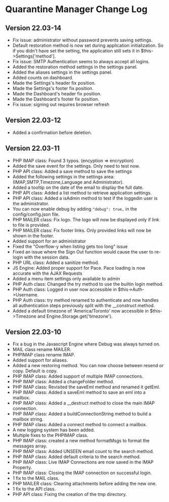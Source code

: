 # Quarantine Manager Change Log

## Version 22.03-14

 * Fix issue: administrator without password prevents saving settings.
 * Default restoration method is now set during application initialization. So if you didn't have set the setting, the application still sets it in $this->Settings['method'].
 * Fix issue: SMTP Authentication seems to always accept all logins.
 * Added the restoration method settings in the settings panel.
 * Added the aliases settings in the settings panel.
 * Added counts on dashboard.
 * Made the Settings's header fix position.
 * Made the Settings's footer fix position.
 * Made the Dashboard's header fix position.
 * Made the Dashboard's footer fix position.
 * Fix issue: signing out requires browser refresh

## Version 22.03-12

 * Added a confirmation before deletion.

## Version 22.03-11

 * PHP IMAP class: Found 3 typos. (encyption => encryption)
 * Added the save event for the settings. Only need to test now.
 * PHP API class: Added a save method to save the settings
 * Added the following settings in the settings area: (IMAP,SMTP,Timezone,Language and Administrator).
 * Added a tooltip on the date of the email to display the full date.
 * PHP API class: Added a list method to retrieve application settings.
 * PHP API class: Added a isAdmin method to test if the loggedin user is the administrator.
 * You can now enable debug by adding ```"debug": true,``` in the config/config.json file.
 * PHP MAILER class: Fix logo. The logo will now be displayed only if link to file is provided.
 * PHP MAILER class: Fix footer links. Only provided links will now be shown in the footer.
 * Added support for an administrator
 * Fixed the "Overflow-y when listing gets too long" issue
 * Fixed an issue where the Sign Out function would cause the user to re-login with the session data.
 * PHP URL class: Added a sanitize method.
 * JS Engine: Added proper support for Pace. Pace loading is now accurate with the AJAX Requests
 * Added a menu item settings only available to admin
 * PHP Auth class: Changed the try method to use the builtin login method.
 * PHP Auth class: Logged in user now accessible in $this->Auth->Username.
 * PHP Auth class: try method renamed to authenticate and now handles all authentication steps previously split with the __construct method.
 * Added a default timezone of 'America/Toronto' now accessible in $this->Timezone and Engine.Storage.get('timezone').

## Version 22.03-10

 * Fix a bug in the Javascript Engine where Debug was always turned on.
 * MAIL class rename MAILER.
 * PHPIMAP class rename IMAP.
 * Added support for aliases.
 * Added a new restoring method. You can now choose between resend or copy. Default is copy.
 * PHP IMAP class: Added support of multiple IMAP connections.
 * PHP IMAP class: Added a changeFolder method.
 * PHP IMAP class: Revisited the saveEml method and renamed it getEml.
 * PHP IMAP class: Added a saveEml method to save an eml into a mailbox.
 * PHP IMAP class: Added a __destruct method to close the main IMAP connection.
 * PHP IMAP class: Added a buildConnectionString method to build a mailbox string.
 * PHP IMAP class: Added a connect method to connect a mailbox.
 * A new logging system has been added.
 * Multiple fixes to the PHPIMAP class.
 * PHP IMAP class: created a new method formatMsgs to format the messages array.
 * PHP IMAP class: Added UNSEEN email count to the search method.
 * PHP IMAP class: Added default criteria to the search method.
 * PHP IMAP class: Live IMAP Connections are now saved in the IMAP Property.
 * PHP IMAP class: Closing the IMAP connection on successful login.
 * 1 fix to the MAIL class.
 * PHP MAILER class: Clearing attachments before adding the new one.
 * 1 fix to the API class.
 * PHP API class: Fixing the creation of the tmp directory.
